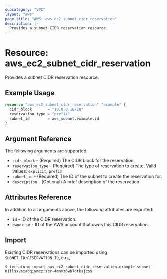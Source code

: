 ```yaml
---
subcategory: "VPC"
layout: "aws"
page_title: "AWS: aws_ec2_subnet_cidr_reservation"
description: |-
  Provides a subnet CIDR reservation resource.
---
```


# Resource: aws_ec2_subnet_cidr_reservation

Provides a subnet CIDR reservation resource.

## Example Usage

```terraform
resource "aws_ec2_subnet_cidr_reservation" "example" {
  cidr_block       = "10.0.0.16/28"
  reservation_type = "prefix"
  subnet_id        = aws_subnet.example.id
}
```

## Argument Reference

The following arguments are supported:

* `cidr_block` - (Required) The CIDR block for the reservation.
* `reservation_type` - (Required) The type of reservation to create. Valid values: `explicit`, `prefix`
* `subnet_id` - (Required) The ID of the subnet to create the reservation for.
* `description` - (Optional) A brief description of the reservation.

## Attributes Reference

In addition to all arguments above, the following attributes are exported:

* `id` - ID of the CIDR reservation.
* `owner_id` - ID of the AWS account that owns this CIDR reservation.

## Import

Existing CIDR reservations can be imported using `SUBNET_ID:RESERVATION_ID`, e.g.,

```
$ terraform import aws_ec2_subnet_cidr_reservation.example subnet-01llsxvsxabqiymcz:scr-4mnvz6wb7otksjcs9
```
